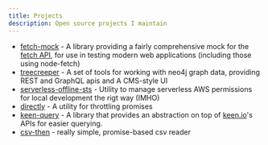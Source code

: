 ```yaml
---
title: Projects
description: Open source projects I maintain 
---
```


- [fetch-mock](/fetch-mock) - A library providing a fairly comprehensive mock for the [fetch API](https://developer.mozilla.org/en-US/docs/Web/API/Fetch_API), for use in testing modern web applications (including those using node-fetch)
- [treecreeper](https://github.com/Financial-Times/treecreeper) - A set of tools for working with neo4j graph data, providing REST and GraphQL apis and A CMS-style UI
- [serverless-offline-sts](https://github.com/Financial-Times/serverless-offline-sts) - Utility to manage serverless AWS permissions for local development the rigt way (IMHO)
- [directly](https://github.com/wheresrhys/directly) - A utility for throttling promises
- [keen-query](https://github.com/wheresrhys/keen-query) - A library that provides an abstraction on top of [keen.io](https://keen.io/)'s APIs for easier querying.
- [csv-then](https://github.com/wheresrhys/csv-then) - really simple, promise-based csv reader
